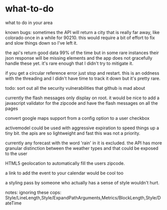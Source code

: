# what-to-do
what to do in your area

known bugs:
  sometimes the API will return a city that is really far away, like colorado once in a while for 90210.  this would require a bit of effort to fix and slow things down so I've left it.

  the api's return good data 99% of the time but in some rare instances their json response will be missing elements and the app does not gracefully handle these yet.  it's rare enough that I didn't try to mitigate it.

  if you get a circular reference error just stop and restart.  this is an oddness with the threading and I didn't have time to track it down but it's pretty rare.

todo:
  sort out all the security vulnerabilities that github is mad about

  currently the flash messages only display on root.  it would be nice to add a javascript validator for the zipcode and have the flash messages on all the pages

  convert google maps support from a config option to a user checkbox

  activemodel could be used with aggressive expiration to speed things up a tiny bit.  the apis are so lightweight and fast this was not a priority.

  currently any forecast with the word 'rain' in it is excluded.  the API has more granular distinction between the weather types and that could be exposed to the user

  HTML5 geolocation to automatically fill the users zipcode. 

  a link to add the event to your calendar would be cool too

  a styling pass by someone who actually has a sense of style wouldn't hurt.

notes:
  ignoring these cops: Style/LineLength,Style/ExpandPathArguments,Metrics/BlockLength,Style/DateTime
